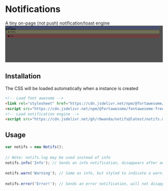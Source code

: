 # Notifications

A tiny on-page (not push) notification/toast engine
![Screenshot](screenshot.png)

## Installation
The CSS will be loaded automatically when a instance is created
```html
<!-- Load font awesome -->
<link rel="stylesheet" href="https://cdn.jsdelivr.net/npm/@fortawesome/fontawesome-free@6/css/fontawesome.min.css">
<script src="https://cdn.jsdelivr.net/npm/@fortawesome/fontawesome-free@6/js/all.min.js"></script>
<!-- Load notification engine -->
<script src="https://cdn.jsdelivr.net/gh/r0wanda/notifs@latest/notifs.min.js"></script>
```
## Usage
```javascript
var notifs = new Notifs();

// Note: notifs.log may be used instead of info
notifs.info('Info'); // Sends an info notification, disappears after awhile

notifs.warn('Warning'); // Same as info, but styled to indicate a warning

notifs.error('Error!'); // Sends an error notification, will not disappear unless manually dismissed
```